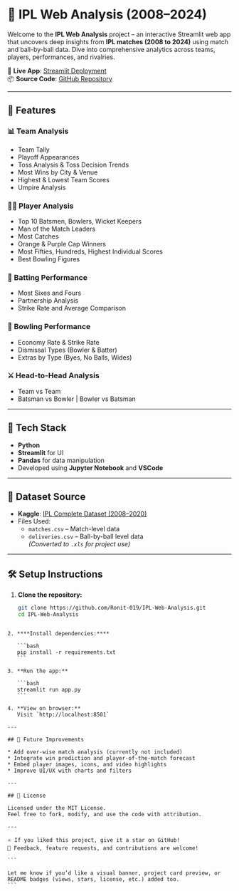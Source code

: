 
# 🏏 IPL Web Analysis (2008–2024)

Welcome to the **IPL Web Analysis** project – an interactive Streamlit web app that uncovers deep insights from **IPL matches (2008 to 2024)** using match and ball-by-ball data. Dive into comprehensive analytics across teams, players, performances, and rivalries.

🔗 **Live App**: [Streamlit Deployment](https://ipl-web-analysis.streamlit.app/)  
📦 **Source Code**: [GitHub Repository](https://github.com/Ronit-019/IPL-Web-Analysis)

---

## 🚀 Features

### 📊 Team Analysis
- Team Tally
- Playoff Appearances
- Toss Analysis & Toss Decision Trends
- Most Wins by City & Venue
- Highest & Lowest Team Scores
- Umpire Analysis

### 🧍‍♂️ Player Analysis
- Top 10 Batsmen, Bowlers, Wicket Keepers
- Man of the Match Leaders
- Most Catches
- Orange & Purple Cap Winners
- Most Fifties, Hundreds, Highest Individual Scores
- Best Bowling Figures

### 🏏 Batting Performance
- Most Sixes and Fours
- Partnership Analysis
- Strike Rate and Average Comparison

### 🎯 Bowling Performance
- Economy Rate & Strike Rate
- Dismissal Types (Bowler & Batter)
- Extras by Type (Byes, No Balls, Wides)

### ⚔️ Head-to-Head Analysis
- Team vs Team
- Batsman vs Bowler | Bowler vs Batsman

---

## 🧠 Tech Stack

- **Python**
- **Streamlit** for UI
- **Pandas** for data manipulation
- Developed using **Jupyter Notebook** and **VSCode**

---

## 📁 Dataset Source

- **Kaggle**: [IPL Complete Dataset (2008–2020)](https://www.kaggle.com/datasets/patrickb1912/ipl-complete-dataset-20082020)
- Files Used:
  - `matches.csv` – Match-level data
  - `deliveries.csv` – Ball-by-ball level data  
  *(Converted to `.xls` for project use)*

---

## 🛠️ Setup Instructions

1. **Clone the repository:**
   ```bash
   git clone https://github.com/Ronit-019/IPL-Web-Analysis.git
   cd IPL-Web-Analysis
````

2. ****Install dependencies:****

   ```bash
   pip install -r requirements.txt
   ```

3. **Run the app:**

   ```bash
   streamlit run app.py
   ```

4. **View on browser:**
   Visit `http://localhost:8501`

---

## 📌 Future Improvements

* Add over-wise match analysis (currently not included)
* Integrate win prediction and player-of-the-match forecast
* Embed player images, icons, and video highlights
* Improve UI/UX with charts and filters

---

## 📄 License

Licensed under the MIT License.
Feel free to fork, modify, and use the code with attribution.

---

⭐ If you liked this project, give it a star on GitHub!
📢 Feedback, feature requests, and contributions are welcome!

```

Let me know if you’d like a visual banner, project card preview, or README badges (views, stars, license, etc.) added too.
```
